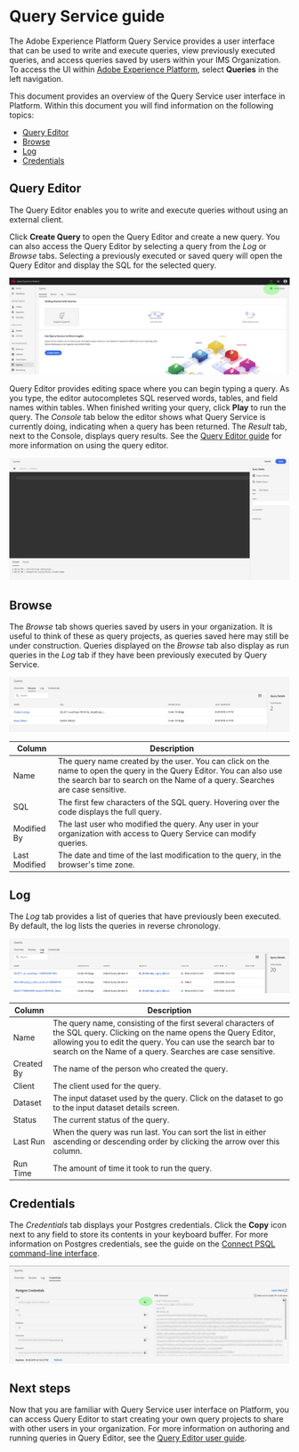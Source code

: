# Query Service guide

The Adobe Experience Platform Query Service provides a user interface that can be used to write and execute queries, view previously executed queries, and access queries saved by users within your IMS Organization. To access the UI within [Adobe Experience Platform][platform-ui], select **Queries** in the left navigation.

This document provides an overview of the Query Service user interface in Platform. Within this document you will find information on the following topics:
  - [Query Editor](#query-editor)
  - [Browse](#browse)
  - [Log](#log)
  - [Credentials](#credentials)

## Query Editor

The Query Editor enables you to write and execute queries without using an external client.

Click **Create Query** to open the Query Editor and create a new query. You can also access the Query Editor by selecting a query from the *Log* or *Browse* tabs. Selecting a previously executed or saved query will open the Query Editor and display the SQL for the selected query.

![Image](graphics/overview.png)

Query Editor provides editing space where you can begin typing a query. As you type, the editor autocompletes SQL reserved words, tables, and field names within tables. When finished writing your query, click **Play** to run the query. The *Console* tab below the editor shows what Query Service is currently doing, indicating when a query has been returned. The *Result* tab, next to the Console, displays query results. See the [Query Editor guide][query-editor] for more information on using the query editor.

![Image](graphics/queryeditor.png)

## Browse

The *Browse* tab shows queries saved by users in your organization. It is useful to think of these as query projects, as queries saved here may still be under construction. Queries displayed on the *Browse* tab also display as run queries in the *Log* tab if they have been previously executed by Query Service.

![Image](graphics/browse.png)

| Column | Description |
| --- | --- |
| Name | The query name created by the user. You can click on the name to open the query in the Query Editor. You can also use the search bar to search on the Name of a query. Searches are case sensitive. |
| SQL | The first few characters of the SQL query. Hovering over the code displays the full query. |
| Modified By | The last user who modified the query. Any user in your organization with access to Query Service can modify queries. |
| Last Modified | The date and time of the last modification to the query, in the browser's time zone. |

## Log

The *Log* tab provides a list of queries that have previously been executed. By default, the log lists the queries in reverse chronology.

![Image](graphics/log.png)

| Column | Description |
| --- | --- |
| Name | The query name, consisting of the first several characters of the SQL query. Clicking on the name opens the Query Editor, allowing you to edit the query. You can use the search bar to search on the Name of a query. Searches are case sensitive. |
| Created By | The name of the person who created the query. |
| Client | The client used for the query. |
| Dataset | The input dataset used by the query. Click on the dataset to go to the input dataset details screen. |
|Status | The current status of the query. |
| Last Run | When the query was run last. You can sort the list in either ascending or descending order by clicking the arrow over this column. |
| Run Time | The amount of time it took to run the query. |

## Credentials

The *Credentials* tab displays your Postgres credentials. Click the **Copy** icon next to any field to store its contents in your keyboard buffer. For more information on Postgres credentials, see the guide on the [Connect PSQL command-line interface][connect-psql].

![Image](graphics/credentials.png)

## Next steps

Now that you are familiar with Query Service user interface on Platform, you can access Query Editor to start creating your own query projects to share with other users in your organization. For more information on authoring and running queries in Query Editor, see the [Query Editor user guide][query-editor].

[platform-ui]: https://platform.adobe.com
[query-editor]: qs-editor.md
[connect-psql]: qs-clients-psql.md